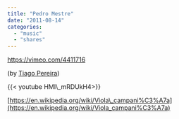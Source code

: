 ```yaml
---
title: "Pedro Mestre"
date: "2011-08-14"
categories:
  - "music"
  - "shares"
---
```


https://vimeo.com/4411716

(by [Tiago Pereira](http://vimeo.com/4411716))

<div style="width: 70vw;">{{< youtube HMI\_mRDUkH4>}}</div>

[https://en.wikipedia.org/wiki/Viola\_campani%C3%A7a](https://en.wikipedia.org/wiki/Viola_campani%C3%A7a)
